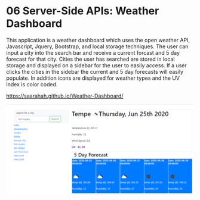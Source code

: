 # 06 Server-Side APIs: Weather Dashboard

This application is a weather dashboard which uses the open weather API, Javascript, Jquery, Bootstrap, and local storage techniques. The user can input a city into the search bar and receive a current forcast and 5 day forecast for that city. Cities the user has searched are stored in local storage and displayed on a sidebar for the user to easily access. If a user clicks the cities in the sidebar the current and 5 day forecasts will easily populate. In addition icons are displayed for weather types and the UV index is color coded. 

https://saarahah.github.io/Weather-Dashboard/

![image](/screenshotmain.PNG)

